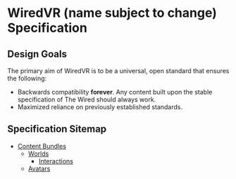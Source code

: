 # WiredVR (name subject to change) Specification

## Design Goals

The primary aim of WiredVR is to be a universal, open standard that ensures the following:

- Backwards compatibility **forever**. Any content built upon the stable specification of The Wired should always work.
- Maximized reliance on previously established standards.

## Specification Sitemap

- [Content Bundles](./content/CONTENT_BUNDLES.md)
  - [Worlds](./content/world/WORLDS.md)
    - [Interactions](./content/world/INTERACTIONS.md)
  - [Avatars](./content/avatar/AVATARS.md)
